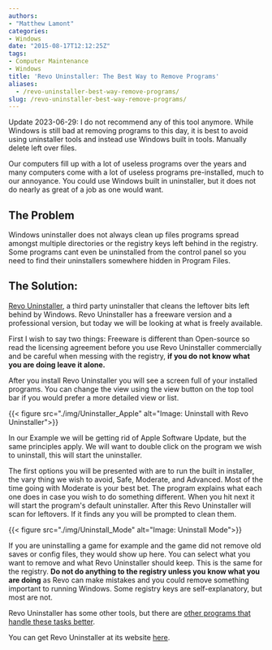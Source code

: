 ```yaml
---
authors: 
- "Matthew Lamont"
categories:
- Windows
date: "2015-08-17T12:12:25Z"
tags:
- Computer Maintenance
- Windows
title: 'Revo Uninstaller: The Best Way to Remove Programs'
aliases:
  - /revo-uninstaller-best-way-remove-programs/
slug: /revo-uninstaller-best-way-remove-programs/
---
```


Update 2023-06-29: I do not recommend any of this tool anymore. While Windows is still bad at removing programs to this day, it is best to avoid using uninstaller tools and instead use Windows built in tools. Manually delete left over files.

Our computers fill up with a lot of useless programs over the years and many computers come with a lot of useless programs pre-installed, much to our annoyance. You could use Windows built in uninstaller, but it does not do nearly as great of a job as one would want.

## The Problem

Windows uninstaller does not always clean up files programs spread amongst multiple directories or the registry keys left behind in the registry. Some programs cant even be uninstalled from the control panel so you need to find their uninstallers somewhere hidden in Program Files.

## The Solution:

[Revo Uninstaller](http://www.revouninstaller.com/revo_uninstaller_free_download.html), a third party uninstaller that cleans the leftover bits left behind by Windows. Revo Uninstaller has a freeware version and a professional version, but today we will be looking at what is freely available.

First I wish to say two things: Freeware is different than Open-source so read the licensing agreement before you use Revo Uninstaller commercially and be careful when messing with the registry, **if you do not know what you are doing leave it alone.**

After you install Revo Uninstaller you will see a screen full of your installed programs. You can change the view using the view button on the top tool bar if you would prefer a more detailed view or list.

{{< figure src="./img/Uninstaller_Apple" alt="Image: Uninstall with Revo Uninstaller">}}

In our Example we will be getting rid of Apple Software Update, but the same principles apply. We will want to double click on the program we wish to uninstall, this will start the uninstaller.

The first options you will be presented with are to run the built in installer, the vary thing we wish to avoid, Safe, Moderate, and Advanced. Most of the time going with Moderate is your best bet. The program explains what each one does in case you wish to do something different. When you hit next it will start the program's default uninstaller. After this Revo Uninstaller will scan for leftovers. If it finds any you will be prompted to clean them.

{{< figure src="./img/Uninstall_Mode" alt="Image: Uninstall Mode">}}

If you are uninstalling a game for example and the game did not remove old saves or config files, they would show up here. You can select what you want to remove and what Revo Uninstaller should keep. This is the same for the registry. **Do not do anything to the registry unless you know what you are doing** as Revo can make mistakes and you could remove something important to running Windows. Some registry keys are self-explanatory, but most are not. 

Revo Uninstaller has some other tools, but there are [other programs that handle these tasks better](http://www.blog.mattlamont.com/basic-computer-maintenance-tools/). 

You can get Revo Uninstaller at its website [here](http://www.revouninstaller.com/revo_uninstaller_free_download.html).